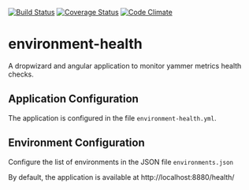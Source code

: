 [![Build Status](https://travis-ci.org/markberridge/environment-health.png)](https://travis-ci.org/markberridge/environment-health)
[![Coverage Status](https://coveralls.io/repos/markberridge/environment-health/badge.png)](https://coveralls.io/r/markberridge/environment-health)
[![Code Climate](https://codeclimate.com/github/markberridge/environment-health.png)](https://codeclimate.com/github/markberridge/environment-health)

environment-health
==================

A dropwizard and angular application to monitor yammer metrics health checks.

Application Configuration
-------------------------
The application is configured in the file `environment-health.yml`.

Environment Configuration
-------------------------
Configure the list of environments in the JSON file `environments.json`



By default, the application is available at http://localhost:8880/health/